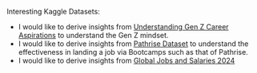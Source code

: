 Interesting Kaggle Datasets:
* I would like to derive insights from [Understanding Gen Z Career Aspirations](https://www.kaggle.com/datasets/kulturehire/understanding-career-aspirations-of-genz) to understand the Gen Z mindset. 
* I would like to derive insights from [Pathrise Dataset](https://www.kaggle.com/datasets/sagharganji/pathrise-dataset) to understand the effectiveness in landing a job via Bootcamps such as that of Pathrise. 
* I would like to derive insights from [Global Jobs and Salaries 2024](https://www.kaggle.com/datasets/ronaldonyango/global-jobs-and-salaries-2024) 
